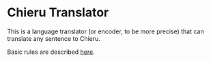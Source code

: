 Chieru Translator
===

This is a language translator (or encoder, to be more precise) that can translate any sentence to Chieru.

Basic rules are described [here](https://bbs.nga.cn/read.php?tid=21636504).
